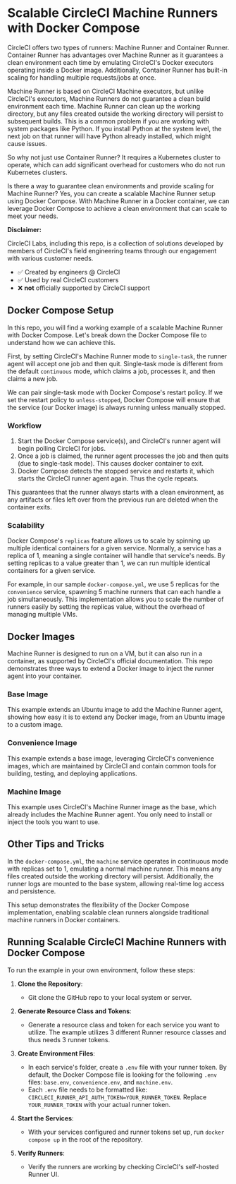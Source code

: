 # Scalable CircleCI Machine Runners with Docker Compose

CircleCI offers two types of runners: Machine Runner and Container Runner. Container Runner has advantages over Machine Runner as it guarantees a clean environment each time by emulating CircleCI's Docker executors operating inside a Docker image. Additionally, Container Runner has built-in scaling for handling multiple requests/jobs at once.

Machine Runner is based on CircleCI Machine executors, but unlike CircleCI's executors, Machine Runners do not guarantee a clean build environment each time. Machine Runner can clean up the working directory, but any files created outside the working directory will persist to subsequent builds. This is a common problem if you are working with system packages like Python. If you install Python at the system level, the next job on that runner will have Python already installed, which might cause issues.

So why not just use Container Runner? It requires a Kubernetes cluster to operate, which can add significant overhead for customers who do not run Kubernetes clusters. 

Is there a way to guarantee clean environments and provide scaling for Machine Runner? Yes, you can create a scalable Machine Runner setup using Docker Compose. With Machine Runner in a Docker container, we can leverage Docker Compose to achieve a clean environment that can scale to meet your needs.

**Disclaimer:**

CircleCI Labs, including this repo, is a collection of solutions developed by members of CircleCI's field engineering teams through our engagement with various customer needs.

-   ✅ Created by engineers @ CircleCI
-   ✅ Used by real CircleCI customers
-   ❌ **not** officially supported by CircleCI support



## Docker Compose Setup
In this repo, you will find a working example of a scalable Machine Runner with Docker Compose. Let's break down the Docker Compose file to understand how we can achieve this.

First, by setting CircleCI's Machine Runner mode to `single-task`, the runner agent will accept one job and then quit. Single-task mode is different from the default `continuous` mode, which claims a job, processes it, and then claims a new job.

We can pair single-task mode with Docker Compose's restart policy. If we set the restart policy to `unless-stopped`, Docker Compose will ensure that the service (our Docker image) is always running unless manually stopped.

### Workflow
1. Start the Docker Compose service(s), and CircleCI's runner agent will begin polling CircleCI for jobs.
2. Once a job is claimed, the runner agent processes the job and then quits (due to single-task mode). This causes docker container to exit.
3. Docker Compose detects the stopped service and restarts it, which starts the CircleCI runner agent again. Thus the cycle repeats.

This guarantees that the runner always starts with a clean environment, as any artifacts or files left over from the previous run are deleted when the container exits.

### Scalability
Docker Compose's `replicas` feature allows us to scale by spinning up multiple identical containers for a given service. Normally, a service has a replica of 1, meaning a single container will handle that service's needs. By setting replicas to a value greater than 1, we can run multiple identical containers for a given service.

For example, in our sample `docker-compose.yml`, we use 5 replicas for the `convenience` service, spawning 5 machine runners that can each handle a job simultaneously. This implementation allows you to scale the number of runners easily by setting the replicas value, without the overhead of managing multiple VMs.

## Docker Images
Machine Runner is designed to run on a VM, but it can also run in a container, as supported by CircleCI's official documentation. This repo demonstrates three ways to extend a Docker image to inject the runner agent into your container.

### Base Image
This example extends an Ubuntu image to add the Machine Runner agent, showing how easy it is to extend any Docker image, from an Ubuntu image to a custom image.

### Convenience Image
This example extends a base image, leveraging CircleCI's convenience images, which are maintained by CircleCI and contain common tools for building, testing, and deploying applications.

### Machine Image
This example uses CircleCI's Machine Runner image as the base, which already includes the Machine Runner agent. You only need to install or inject the tools you want to use.

## Other Tips and Tricks
In the `docker-compose.yml`, the `machine` service operates in continuous mode with replicas set to 1, emulating a normal machine runner. This means any files created outside the working directory will persist. Additionally, the runner logs are mounted to the base system, allowing real-time log access and persistence.

This setup demonstrates the flexibility of the Docker Compose implementation, enabling scalable clean runners alongside traditional machine runners in Docker containers.

## Running Scalable CircleCI Machine Runners with Docker Compose

To run the example in your own environment, follow these steps:

1. **Clone the Repository**: 
   - Git clone the GitHub repo to your local system or server.
   
2. **Generate Resource Class and Tokens**:
   - Generate a resource class and token for each service you want to utilize. The example utilizes 3 different Runner resource classes and thus needs 3 runner tokens.

3. **Create Environment Files**:
   - In each service's folder, create a `.env` file with your runner token. By default, the Docker Compose file is looking for the following `.env` files: `base.env`, `convenience.env`, and `machine.env`. 
   - Each `.env` file needs to be formatted like: `CIRCLECI_RUNNER_API_AUTH_TOKEN=YOUR_RUNNER_TOKEN`. Replace `YOUR_RUNNER_TOKEN` with your actual runner token.

4. **Start the Services**:
   - With your services configured and runner tokens set up, run `docker compose up` in the root of the repository.

5. **Verify Runners**:
   - Verify the runners are working by checking CircleCI's self-hosted Runner UI.
